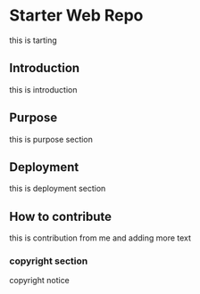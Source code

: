 # Starter Web Repo
this is tarting
## Introduction
this is introduction
## Purpose
this is purpose section
## Deployment
this is deployment section
## How to contribute
this is contribution from me and adding more text

### copyright section
copyright notice